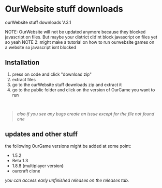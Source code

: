 # OurWebsite stuff downloads
ourWebsite stuff downloads V.3.1

NOTE: OurWebsite will not be updated anymore because they blocked javascript on files. But maybe your district did'nt block javascript on files yet so yeah
NOTE 2: might make a tutorial on how to run ourwebsite games on a website so javascript isnt blocked

## Installation
1. press on code and click "download zip"
2. extract files
3. go to the ourWebsite stuff downloads zip and extract it
4. go to the public folder and click on the version of OurGame you want to run
<br>

> *also if you see any bugs create an issue except for the file not found one*

## updates and other stuff

the following OurGame versions might be added at some point:
- 1.5.2
- Beta 1.3
- 1.8.8 (multiplayer version)
- ourcraft clone

*you can access early unfinished releases on the releases tab.*

<!--patched so no more updates probably-->
